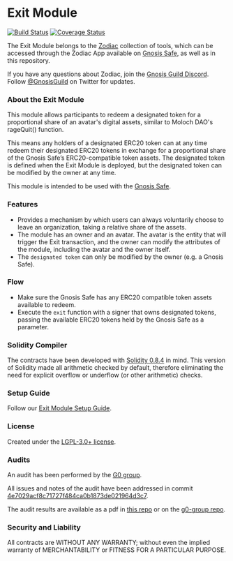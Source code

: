 # Exit Module

[![Build Status](https://github.com/gnosis/zodiac-module-exit/actions/workflows/ci.yml/badge.svg)](https://github.com/gnosis/zodiac-module-exit/actions/workflows/ci.yml)
[![Coverage Status](https://coveralls.io/repos/github/gnosis/zodiac-module-exit/badge.svg?branch=master)](https://coveralls.io/github/gnosis/zodiac-module-exit?branch=master)


The Exit Module belongs to the [Zodiac](https://github.com/gnosis/zodiac) collection of tools, which can be accessed through the Zodiac App available on [Gnosis Safe](https://gnosis-safe.io/), as well as in this repository. 

If you have any questions about Zodiac, join the [Gnosis Guild Discord](https://discord.gg/wwmBWTgyEq). Follow [@GnosisGuild](https://twitter.com/gnosisguild) on Twitter for updates.

### About the Exit Module

This module allows participants to redeem a designated token for a proportional share of an avatar's digital assets, similar to Moloch DAO's rageQuit() function.

This means any holders of a designated ERC20 token can at any time redeem their designated ERC20 tokens in exchange for a proportional share of the Gnosis Safe’s ERC20-compatible token assets. The designated token is defined when the Exit Module is deployed, but the designated token can be modified by the owner at any time.

This module is intended to be used with the [Gnosis Safe](https://github.com/gnosis/safe-contracts).

### Features

- Provides a mechanism by which users can always voluntarily choose to leave an organization, taking a relative share of the assets.
- The module has an owner and an avatar. The avatar is the entity that will trigger the Exit transaction, and the owner can modify the attributes of the module, including the avatar and the owner itself.
- The `designated token` can only be modified by the owner (e.g. a Gnosis Safe).

### Flow

- Make sure the Gnosis Safe has any ERC20 compatible token assets available to redeem.
- Execute the `exit` function with a signer that owns designated tokens, passing the available ERC20 tokens held by the Gnosis Safe as a parameter.

### Solidity Compiler

The contracts have been developed with [Solidity 0.8.4](https://github.com/ethereum/solidity/releases/tag/v0.8.4) in mind. This version of Solidity made all arithmetic checked by default, therefore eliminating the need for explicit overflow or underflow (or other arithmetic) checks.

### Setup Guide

Follow our [Exit Module Setup Guide](./docs/setup_guide.md). 


### License

Created under the [LGPL-3.0+ license](LICENSE).

### Audits

An audit has been performed by the [G0 group](https://github.com/g0-group).

All issues and notes of the audit have been addressed in commit [4e7029acf8c71727f484ca0b1873de021964d3c7](https://github.com/gnosis/zodiac-module-exit/commit/4e7029acf8c71727f484ca0b1873de021964d3c7).

The audit results are available as a pdf in [this repo](audits/ZodiacExitModuleSep2021.pdf) or on the [g0-group repo](https://github.com/g0-group/Audits/blob/e11752abb010f74e32a6fc61142032a10deed578/ZodiacExitModuleSep2021.pdf).

### Security and Liability

All contracts are WITHOUT ANY WARRANTY; without even the implied warranty of MERCHANTABILITY or FITNESS FOR A PARTICULAR PURPOSE.
